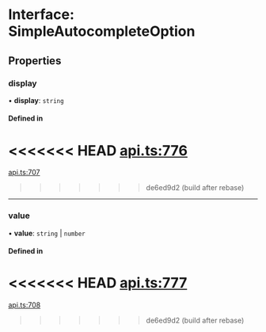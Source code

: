 # Interface: SimpleAutocompleteOption

## Properties

### display

• **display**: `string`

#### Defined in

<<<<<<< HEAD
[api.ts:776](https://github.com/coda/packs-sdk/blob/main/api.ts#L776)
=======
[api.ts:707](https://github.com/coda/packs-sdk/blob/main/api.ts#L707)
>>>>>>> de6ed9d2 (build after rebase)

___

### value

• **value**: `string` \| `number`

#### Defined in

<<<<<<< HEAD
[api.ts:777](https://github.com/coda/packs-sdk/blob/main/api.ts#L777)
=======
[api.ts:708](https://github.com/coda/packs-sdk/blob/main/api.ts#L708)
>>>>>>> de6ed9d2 (build after rebase)
